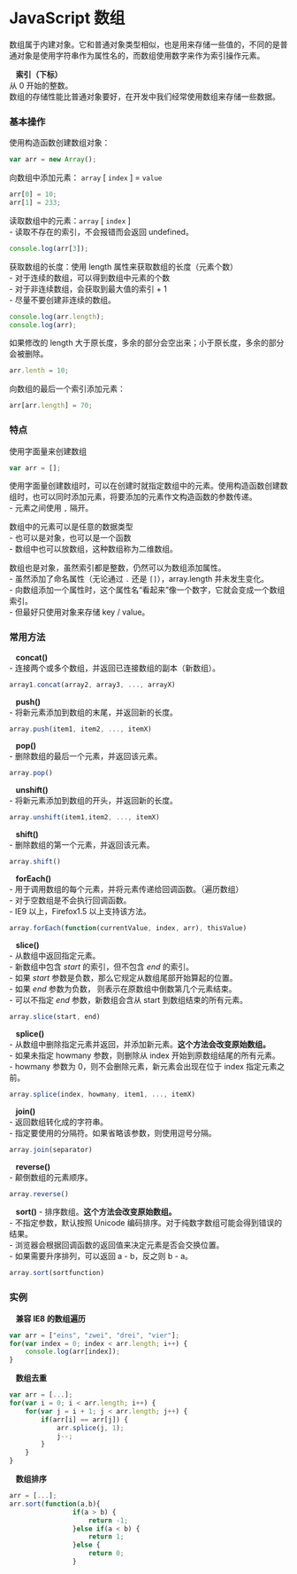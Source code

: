 # JavaScript 数组

数组属于内建对象。它和普通对象类型相似，也是用来存储一些值的，不同的是普通对象是使用字符串作为属性名的，而数组使用数字来作为索引操作元素。

​	&nbsp;&nbsp;**索引（下标）**  
从 0 开始的整数。  
数组的存储性能比普通对象要好，在开发中我们经常使用数组来存储一些数据。



### 基本操作

使用构造函数创建数组对象：

```javascript
var arr = new Array();
```

向数组中添加元素： `array` [ `index` ] = `value`

```javascript
arr[0] = 10;
arr[1] = 233;
```

读取数组中的元素：`array` [ `index` ]  
 \- 读取不存在的索引，不会报错而会返回 undefined。

```javascript
console.log(arr[3]);
```

获取数组的长度：使用 length 属性来获取数组的长度（元素个数）  
 \- 对于连续的数组，可以得到数组中元素的个数  
 \- 对于非连续数组，会获取到最大值的索引 + 1  
 \- 尽量不要创建非连续的数组。

```javascript
console.log(arr.length);
console.log(arr);
```

如果修改的 length 大于原长度，多余的部分会空出来；小于原长度，多余的部分会被删除。

```javascript
arr.lenth = 10;
```

向数组的最后一个索引添加元素：

```javascript
arr[arr.length] = 70;
```



### 特点

使用字面量来创建数组

```javascript
var arr = [];
```

使用字面量创建数组时，可以在创建时就指定数组中的元素。使用构造函数创建数组时，也可以同时添加元素，将要添加的元素作文构造函数的参数传递。  
 \- 元素之间使用 `,` 隔开。

数组中的元素可以是任意的数据类型  
 \- 也可以是对象，也可以是一个函数  
 \- 数组中也可以放数组，这种数组称为二维数组。

数组也是对象，虽然索引都是整数，仍然可以为数组添加属性。  
 \- 虽然添加了命名属性（无论通过 `.` 还是 `[]`），array.length 并未发生变化。  
 \- 向数组添加一个属性时，这个属性名“看起来”像一个数字，它就会变成一个数组索引。  
 \- 但最好只使用对象来存储 key / value。



### 常用方法

​	&nbsp;&nbsp;**concat()**  
 \- 连接两个或多个数组，并返回已连接数组的副本（新数组）。

```javascript
array1.concat(array2, array3, ..., arrayX)
```

​	&nbsp;&nbsp;**push()**  
 \- 将新元素添加到数组的末尾，并返回新的长度。

```javascript
array.push(item1, item2, ..., itemX)
```

​	&nbsp;&nbsp;**pop()**  
 \- 删除数组的最后一个元素，并返回该元素。

```javascript
array.pop()
```

​	&nbsp;&nbsp;**unshift()**  
 \- 将新元素添加到数组的开头，并返回新的长度。

```javascript
array.unshift(item1,item2, ..., itemX)
```

​	&nbsp;&nbsp;**shift()**  
 \- 删除数组的第一个元素，并返回该元素。

```javascript
array.shift()
```

​	&nbsp;&nbsp;**forEach()**  
 \- 用于调用数组的每个元素，并将元素传递给回调函数。（遍历数组）  
 \- 对于空数组是不会执行回调函数。  
 \- IE9 以上，Firefox1.5 以上支持该方法。

```javascript
array.forEach(function(currentValue, index, arr), thisValue)
```

​	&nbsp;&nbsp;**slice()**  
 \- 从数组中返回指定元素。  
 \- 新数组中包含 *start* 的索引，但不包含 *end* 的索引。  
 \- 如果 *start* 参数是负数，那么它规定从数组尾部开始算起的位置。  
 \- 如果 *end* 参数为负数， 则表示在原数组中倒数第几个元素结束。  
 \- 可以不指定 *end* 参数，新数组会含从 start 到数组结束的所有元素。

```javascript
array.slice(start, end)
```

​	&nbsp;&nbsp;**splice()**  
 \- 从数组中删除指定元素并返回，并添加新元素。**这个方法会改变原始数组。**  
 \- 如果未指定 howmany 参数，则删除从 index 开始到原数组结尾的所有元素。  
 \- howmany 参数为 0，则不会删除元素，新元素会出现在位于 index 指定元素之前。

```javascript
array.splice(index, howmany, item1, ..., itemX)
```

​	&nbsp;&nbsp;**join()**  
 \- 返回数组转化成的字符串。  
 \- 指定要使用的分隔符。如果省略该参数，则使用逗号分隔。

```javascript
array.join(separator)
```

​	&nbsp;&nbsp;**reverse()**  
 \- 颠倒数组的元素顺序。

```javascript
array.reverse()
```

​	&nbsp;&nbsp;**sort()**
 \- 排序数组。**这个方法会改变原始数组。**  
 \- 不指定参数，默认按照 Unicode 编码排序。对于纯数字数组可能会得到错误的结果。  
 \- 浏览器会根据回调函数的返回值来决定元素是否会交换位置。  
 \- 如果需要升序排列，可以返回 a - b，反之则 b - a。

```javascript
array.sort(sortfunction)
```



### 实例

​	&nbsp;&nbsp;**兼容 IE8 的数组遍历**

```javascript
var arr = ["eins", "zwei", "drei", "vier"];
for(var index = 0; index < arr.length; i++) {
    console.log(arr[index]);
}
```

​	&nbsp;&nbsp;**数组去重**

```javascript
var arr = [...];
for(var i = 0; i < arr.length; i++) {
    for(var j = i + 1; j < arr.length; j++) {
        if(arr[i] == arr[j]) {
            arr.splice(j, 1);
            j--;
        }
    }
}
```

​	&nbsp;&nbsp;**数组排序**

```javascript
arr = [...];
arr.sort(function(a,b){
				if(a > b) {
					return -1;
				}else if(a < b) {
					return 1;
				}else {
					return 0;
				}
```

